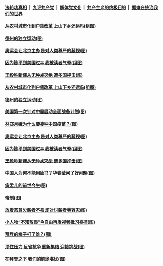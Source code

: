 ####  [法轮功真相](../../../../basic/blob/master/README.md?t=02250831) &nbsp;|&nbsp; [九评共产党](../../../../9ping.md/blob/master/README.md?t=02250831) &nbsp;|&nbsp; [解体党文化](../../../../jtdwh.md/blob/master/README.md?t=02250831)  &nbsp;|&nbsp; [共产主义的终极目的](../../../../gczydzjmd.md/blob/master/README.md?t=02250831) &nbsp;|&nbsp; [魔鬼在统治我们的世界](../../../../mgztzwmdsj.md/blob/master/README.md?t=02250831) 

#### [从农村城市化到户籍改革 上山下乡还远吗(组图)](../pages/p4/963538.md?t=02250831) 


#### [德州的独立运动(图)](../pages/p4/963550.md?t=02250831) 

#### [奥运会让北京主办 是对人类尊严的藐视(图)](../pages/p4/963542.md?t=02250831) 

#### [因为陈平到美国过年 我被读者气晕(组图)](../pages/p4/963425.md?t=02250831) 

#### [王毅称新疆从无种族灭绝 遭多国抨击(图)](../pages/p4/963422.md?t=02250831) 

#### [从农村城市化到户籍改革 上山下乡还远吗(组图)](../pages/p4/963538.md?t=02250831) 



#### [德州的独立运动(图)](../pages/p4/963550.md?t=02250831) 

#### [美国第一次针对中国启动全面战备计划(图)](../pages/p4/963549.md?t=02250831) 

#### [林郑月娥为什么要接种中国疫苗？(图)](../pages/p4/963543.md?t=02250831) 

#### [奥运会让北京主办 是对人类尊严的藐视(图)](../pages/p4/963542.md?t=02250831) 



#### [因为陈平到美国过年 我被读者气晕(组图)](../pages/p4/963425.md?t=02250831) 

#### [王毅称新疆从无种族灭绝 遭多国抨击(图)](../pages/p4/963422.md?t=02250831) 

#### [中国人为何不能用脸书？华春莹问了好问题(图)](../pages/p4/963420.md?t=02250831) 

#### [痰盂儿的前世今生(图)](../pages/p4/963409.md?t=02250831) 

#### [帝制(图)](../pages/p4/963408.md?t=02250831) 

#### [放着恶意欠薪者不抓 却对讨薪者零容忍(图)](../pages/p4/963417.md?t=02250831) 


#### [小人物“不知敬畏”争自由再发视频批习被捕(图)](../pages/p4/963319.md?t=02250831) 

#### [拜登的棒子打了谁？(图)](../pages/p4/963321.md?t=02250831) 

#### [顶住压力 反省抗争 重新集结 迎接挑战(图)](../pages/p4/963313.md?t=02250831) 

#### [在拜登之下 我们的前途堪忧(图)](../pages/p4/963304.md?t=02250831) 

